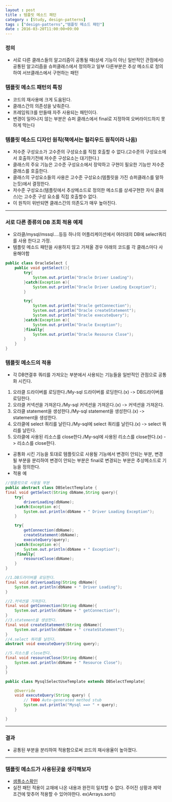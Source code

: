 ```yaml
---
layout : post
title : 템플릿 메소드 패턴
category : [Study, design-patterns]
tags : ["design-patterns","템플릿 메소드 패턴"]
date : 2016-03-20T11:00:00+09:00
---
```


### 정의
- 서로 다른 클래스들의 알고리즘이 공통될 때(상세 기능이 아닌 일반적인 관점에서)  공통된 알고리즘을 슈퍼클래스에서 정의하고 일부 다른부분은 추상 메소드로 정의하여 서브클래스에서 구현하는 패턴

### 템플릿 메소드 패턴의 특징
- 코드의 재사용에 크게 도움된다.
- 클래스간의 의존성을 낮춰준다.
- 프레임워크를 만들때 자주 사용되는 패턴이다.
- 변경이 일어나지 않는 부분은 슈퍼 클래스에서 final로 지정하여 오버라이드하지 못하게 막는다

### 템플릿 메소드 디자인 원칙(책에서는 헐리우드 원칙이라 나옴)
- 저수준 구성요소가 고수준의 구성요소를 직접 호출할 수 없다.(고수준의 구성요소에서 호출하기전에 저수준 구성요소는 대기한다.)
- 클래스의 주요 기능은 고수준 구성요소에서 장악하고 구현이 필요한 기능만 저수준 클래스를 호출한다.
- 클래스의 구성요소들의 사용은 고수준 구성요소(템플릿을 가진 슈퍼클래스를 말하는듯)에서 결정한다.
- 저수준 구성요소(템플릿에서 추상메소드로 정의한 메소드를 상세구현한 자식 클래스)는 고수준 구성 요소를 직접 호출할수 없다.
- 이 원칙이 위반되면 클래스간의 의존도가 매우 높아진다.

--------------------------

### 서로 다른 종류의 DB 조회 적용 예제
- 오라클/mysql/mssql....등등 하나의 어플리케이션에서 여러대의 DB에 select쿼리를 사용 한다고 가정.
- 템플릿 메소드 패턴을 사용하지 않고 가져올 경우 아래의 코드를 각 클래스마다 사용해야함

```java
public class OracleSelect {
	public void getSelect(){
		try{
			System.out.println("Oracle Driver Loading");
		}catch(Exception e){
			System.out.println("Oracle Driver Loading Exception");
		}

		try{
			System.out.println("Oracle getConnection");
			System.out.println("Oracle createStatement");
			System.out.println("Oracle executeQuery");
		}catch(Exception e){
			System.out.println("Oracle Exception");
		}finally{
			System.out.println("Oracle Resource Close");
		}
	}
}
```

### 템플릿 메소드의 적용
- 각 DB연결후 쿼리를 가져오는 부분에서 사용되는 기능들을 일반적인 관점으로 공통화 시킨다.
 1. 오라클 드라이버를 로딩한다./My-sql 드라이버를 로딩한다.(x) -> DB드라이버를 로딩한다.
 2. 오라클 커넥션을 가져온다./My-sql 커넥션을 가져온다.(x) -> 커넥션을 가져온다.
 3. 오라클 statement을 생성한다./My-sql statement을 생성한다.(x) -> statement을 생성한다.
 4. 오라클에 select 쿼리를 날린다./My-sql에 select 쿼리를 날린다.(x) -> select 쿼리를 날린다.
 5. 오라클에 사용된 리소스를 close한다./My-sql에 사용된 리소스를 close한다.(x) -> 리소스를 close한다.
- 공통화 시킨 기능을 토대로 템플릿으로 사용될 기능에서 변경이 안되는 부분, 변경될 부분을 분리하여 변경이 안되는 부분은 final로 변경되는 부분은 추상메소드로 기능을 정의한다.
- 적용 예

```java
//템플릿으로 사용될 부분
public abstract class DBSelectTemplate {
final void getSelect(String dbName,String query){
	try{
		driverLoading(dbName);
	}catch(Exception e){
		System.out.println(dbName + " Driver Loading Exception");
	}

	try{
		getConnection(dbName);
		createStatement(dbName);
		executeQuery(query);
	}catch(Exception e){
		System.out.println(dbName + " Exception");
	}finally{
		resourceClose(dbName);
	}
}

//1.DB드라이버를 로딩한다.
final void driverLoading(String dbName){
	System.out.println(dbName + " Driver Loading");
}

//2.커넥션을 가져온다.
final void getConnection(String dbName){
	System.out.println(dbName + " getConnection");
}
//3.statement을 생성한다.
final void createStatement(String dbName){
	System.out.println(dbName + " createStatement");
}
//4.select 쿼리를 날린다.
abstract void executeQuery(String query);

//5.리소스를 close한다.
final void resourceClose(String dbName){
	System.out.println(dbName + " Resource Close");
}
}
```

```java
public class MysqlSelectUseTemplate extends DBSelectTemplate{

	@Override
	void executeQuery(String query) {
		// TODO Auto-generated method stub
		System.out.println("Mysql ==> " + query);
	}

}
```

----------------------------------

### 결과
- 공통된 부분을 분리하여 적용함으로써 코드의 재사용율이 높아졌다.

----------------------------------

### 템플릿 메소드가 사용된곳을 생각해보자
- [샘플소스확인](https://github.com/KWSStudy/DesignPartterns/tree/master/src/com/kws/template)
- 실전 패턴 적용이 교재에 나온 내용과 완전히 일치할 수 없다. 주어진 상황과 제약 조건에 맞추어 적용할 수 있어야한다. ex)Arrays.sort()
